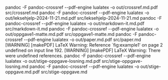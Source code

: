 

pandoc -F pandoc-crossref --pdf-engine lualatex -o out/crossref.md.pdf src/crossref.md
pandoc -F pandoc-crossref --pdf-engine lualatex -o out/leksehjelp-2024-11-21.md.pdf src/leksehjelp-2024-11-21.md
pandoc -F pandoc-crossref --pdf-engine lualatex -o out/markdown-it.md.pdf src/markdown-it.md
pandoc -F pandoc-crossref --pdf-engine lualatex -o out/oppgave1-matte.md.pdf src/oppgave1-matte.md
pandoc -F pandoc-crossref --pdf-engine lualatex -o out/paper.md.pdf src/paper.md
[WARNING] [makePDF] LaTeX Warning: Reference `fig:example1' on page 2 undefined
  on input line 192.
[WARNING] [makePDF] LaTeX Warning: There were undefined references.
pandoc -F pandoc-crossref --pdf-engine lualatex -o out/stige-oppgave-losning.md.pdf src/stige-oppgave-losning.md
pandoc -F pandoc-crossref --pdf-engine lualatex -o out/stige-oppgave.md.pdf src/stige-oppgave.md
